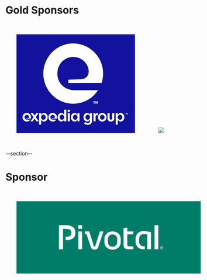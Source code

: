 <!-- Gold Level Sponsors

	 Leave Expedia in until 2020-06-25 
	 Leave Peak6 in until 2019-08-06
-->

# Gold Sponsors

<img src="images/expedia.png" style="border:none; box-shadow:none; margin: 30px; background:white;"/>
<img src="images/peak6.png" style="border:none; box-shadow:none; margin: 30px; background:white;"/>

--section--

<!-- Sponsor for this event, change as needed -->

# Sponsor

<img src="images/pivotal.png" style="border:none; box-shadow:none; margin: 30px; background:white;"/>


